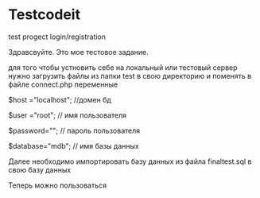 # Testcodeit
test progect login/registration

Здравсвуйте. Это мое тестовое задание. 

для того чтобы устновить себе на локальный или тестовый сервер
нужно загрузить файлы из папки test в свою директорию и поменять 
в файле connect.php переменные

$host ="localhost"; //домен бд

$user ="root"; // имя пользователя

$password=""; // пароль пользователя

$database="mdb"; // имя базы данных

Далее необходимо импортировать базу данных из файла finaltest.sql
в свою базу данных

Теперь можно пользоваться
